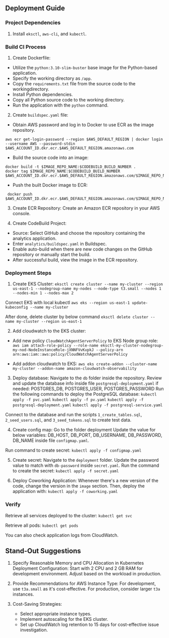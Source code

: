 ## Deployment Guide

### Project Dependencies
1. Install `eksctl`, `aws-cli`, and `kubectl`.

### Build CI Process
1. Create Dockerfile:
- Utilize the `python:3.10-slim-buster` base image for the Python-based application.
- Specify the working directory as `/app`.
- Copy the `requirements.txt` file from the source code to the workingdirectory.
- Install Python dependencies.
- Copy all Python source code to the working directory.
- Run the application with the `python` command.

2. Create `buildspec.yaml` file:
- Obtain AWS password and log in to Docker to use ECR as the image repository.
```
aws ecr get-login-password --region $AWS_DEFAULT_REGION | docker login --username AWS --password-stdin $AWS_ACCOUNT_ID.dkr.ecr.$AWS_DEFAULT_REGION.amazonaws.com
```
- Build the source code into an image:
```
docker build -t $IMAGE_REPO_NAME:$CODEBUILD_BUILD_NUMBER .
docker tag $IMAGE_REPO_NAME:$CODEBUILD_BUILD_NUMBER $AWS_ACCOUNT_ID.dkr.ecr.$AWS_DEFAULT_REGION.amazonaws.com/$IMAGE_REPO_NAME:$CODEBUILD_BUILD_NUMBER
```
- Push the built Docker image to ECR:
```
 docker push $AWS_ACCOUNT_ID.dkr.ecr.$AWS_DEFAULT_REGION.amazonaws.com/$IMAGE_REPO_NAME:$CODEBUILD_BUILD_NUMBER
```

3. Create ECR Repository:
Create an Amazon ECR repository in your AWS console.

4. Create CodeBuild Project:
- Source: Select GitHub and choose the repository containing the analytics application.
- Enter `analytics/buildspec.yaml` in Buildspec.
- Enable auto-build when there are new code changes on the GitHub repository or manually start the build.
- After successful build, view the image in the ECR repository.

### Deployment Steps
1. Create EKS Cluster:
`eksctl create cluster --name my-cluster --region us-east-1 --nodegroup-name my-nodes --node-type t3.small --nodes 1 --nodes-min 1 --nodes-max 2`

Connect EKS with local kubectl `aws eks --region us-east-1 update-kubeconfig --name my-cluster`

After done, delete cluster by below command
`eksctl delete cluster --name my-cluster --region us-east-1`

2. Add cloudwatch to the EKS cluster:
- Add new policy `CloudWatchAgentServerPolicy` to EKS Node group role:
`aws iam attach-role-policy --role-name eksctl-my-cluster-nodegroup-my-nod-NodeInstanceRole-jXNNFVvKvpkJ --policy-arn arn:aws:iam::aws:policy/CloudWatchAgentServerPolicy`

- Add addon cloudwatch to EKS:
`aws eks create-addon --cluster-name my-cluster --addon-name amazon-cloudwatch-observability`

3. Deploy database:
Navigate to the `db` folder inside the repository. 
Review and update the database info inside file `postgresql-deployment.yaml` if needed: POSTGRES_DB, POSTGRES_USER, POSTGRES_PASSWORD
Run the following commands to deploy the PostgreSQL database:
`kubectl apply -f pvc.yaml`
`kubectl apply -f pv.yaml`
`kubectl apply -f postgresql-deployment.yaml`
`kubectl apply -f postgresql-service.yaml`


Connect to the database and run the scripts `1_create_tables.sql`, `2_seed_users.sql`, and `3_seed_tokens.sql` to create test data.

4. Create config map:
Go to the folder deployment
Update the value for below variables: DB_HOST, DB_PORT, DB_USERNAME, DB_PASSWORD, DB_NAME inside file `configmap.yaml`.

Run command to create secret: `kubectl apply -f configmap.yaml`

5. Create secret:
Navigate to the `deployment` folder. Update the password value to match with `db-password` inside `secret.yaml`. 
Run the command to create the secret:
`kubectl apply -f secret.yaml`

6. Deploy Coworking Application:
Whenever there's a new version of the code, change the version in the `image` section. 
Then, deploy the application with:
`kubectl apply -f coworking.yaml`

### Verify
Retrieve all services deployed to the cluster:
`kubectl get svc`

Retrieve all pods:
`kubectl get pods`

You can also check application logs from CloudWatch.

## Stand-Out Suggestions
1. Specify Reasonable Memory and CPU Allocation in Kubernetes Deployment Configuration:
   Start with 2 CPU and 2 GB RAM for development environment. Adjust based on the workload in production.

2. Provide Recommendations for AWS Instance Type:
   For development, use `t3a.small` as it's cost-effective. For production, consider larger `t3a` instances.

3. Cost-Saving Strategies:
   - Select appropriate instance types.
   - Implement autoscaling for the EKS cluster.
   - Set up CloudWatch log retention to 15 days for cost-effective issue investigation.
